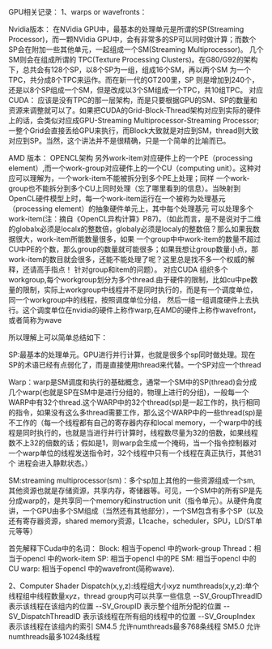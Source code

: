GPU相关记录：
1、warps or wavefronts：

Nvidia版本：
在NVidia GPU中，最基本的处理单元是所谓的SP(Streaming Processor)，而一颗NVidia GPU中，会有非常多的SP可以同时做计算；而数个SP会在附加一些其他单元，一起组成一个SM(Streaming Multiprocessor)。
几个SM则会在组成所谓的 TPC(Texture Processing Clusters)。在G80/G92的架构下，总共会有128个SP，以8个SP为一组，组成16个SM，再以两个SM 为一个TPC，共分成8个TPC来运作。而在新一代的GT200里，SP
则是增加到240个，还是以8个SP组成一个SM，但是改成以3个SM组成一个TPC，共10组TPC。
对应CUDA：
应该是没有TPC的那一层架构，而是只要根据GPU的SM、SP的数量和资源来调整就可以了。如果把CUDA的Grid-Block-Thread架构对应到实际的硬件上的话，会类似对应成GPU-Streaming Multiprocessor-Streaming Processor;
一整个Grid会直接丢给GPU来执行，而Block大致就是对应到SM，thread则大致对应到SP。当然，这个讲法并不是很精确，只是一个简单的比喻而已。

AMD 版本：
OPENCL架构
另外work-item对应硬件上的一个PE（processing element）,而一个work-group对应硬件上的一个CU（computing unit）。这种对应可以理解为，一个work-item不能被拆分到多个PE上处理；同样
一个work-group也不能拆分到多个CU上同时处理（忘了哪里看到的信息）。当映射到OpenCL硬件模型上时，每一个work-item运行在一个被称为处理基元（processing element）的抽象硬件单元上，其中每个处理基元
可以处理多个work-item(注：摘自《OpenCL异构计算》P87)。（如此而言，是不是说对于二维的globalx必须是localx的整数倍，globaly必须是localy的整数倍？那么如果我数据很大，work-item所能数量很多，如果
一个group中中work-item的数量不超过CU中PE的个数，那么group的数量就可能很多；如果我想让group数量小点，那work-item的数目就会很多，还能不能处理了呢？这里总是找不多一个权威的解释，还请高手指点！
针对group和item的问题）。
对应CUDA
组织多个workgroup,每个workgroup划分为多个thread.由于硬件的限制，比如cu中pe数量的限制，实际上workgroup中线程并不是同时执行的，而是有一个调度单位，同一个workgroup中的线程，按照调度单位分组，
然后一组一组调度硬件上去执行。这个调度单位在nvidia的硬件上称作warp,在AMD的硬件上称作wavefront，或者简称为wave

所以理解上可以简单总结如下：

SP:最基本的处理单元。GPU进行并行计算，也就是很多个sp同时做处理。现在SP的术语已经有点弱化了，而是直接使用thread来代替。一个SP对应一个thread

Warp：warp是SM调度和执行的基础概念，通常一个SM中的SP(thread)会分成几个warp(也就是SP在SM中是进行分组的，物理上进行的分组)，一般每一个WARP中有32个thread.这个WARP中的32个thread(sp)是一起工作的，执行相同的指令，如果没有这么多thread需要工作，那么这个WARP中的一些thread(sp)是不工作的（每一个线程都有自己的寄存器内存和local memory，一个warp中的线程是同时执行的，也就是当进行并行计算时，线程数尽量为32的倍数，如果线程数不上32的倍数的话；假如是1，则warp会生成一个掩码，当一个指令控制器对一个warp单位的线程发送指令时，32个线程中只有一个线程在真正执行，其他31个 进程会进入静默状态。）

SM:streaming multiprocessor(sm)：多个sp加上其他的一些资源组成一个sm, 其他资源也就是存储资源，共享内存，寄储器等。可见，一个SM中的所有SP是先分成warp的，是共享同一个memory和instruction unit（指令单元）。从硬件角度讲，一个GPU由多个SM组成（当然还有其他部分），一个SM包含有多个SP（以及还有寄存器资源，shared memory资源，L1cache，scheduler，SPU，LD/ST单元等等）

首先解释下Cuda中的名词：
Block: 相当于opencl 中的work-group
Thread：相当于opencl 中的work-item
SP:   相当于opencl 中的PE
SM:  相当于opencl 中的CU
warp: 相当于opencl 中的wavefront(简称wave).

2、Computer Shader
Dispatch(x,y,z):线程组大小x*y*z
numthreads(x,y,z):单个线程组中线程数量x*y*z，thread group内可以共享一些信息
--SV_GroupThreadID 表示该线程在该组内的位置
--SV_GroupID 表示整个组所分配的位置
--SV_DispatchThreadID 表示该线程在所有组的线程中的位置
--SV_GroupIndex 表示该线程在该组内的索引
SM4.5 允许numthreads最多768条线程
SM5.0 允许numthreads最多1024条线程

